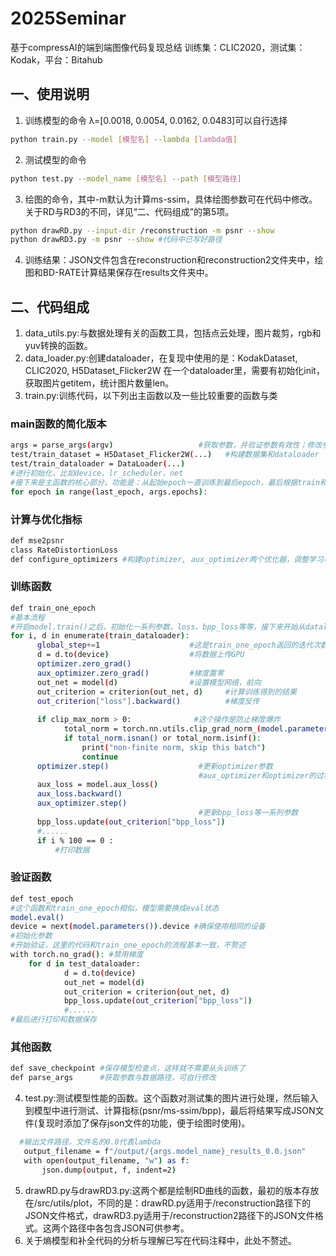 # 2025Seminar
基于compressAI的端到端图像代码复现总结
训练集：CLIC2020，测试集：Kodak，平台：Bitahub
## 一、使用说明
1. 训练模型的命令 λ=[0.0018, 0.0054, 0.0162, 0.0483]可以自行选择
```bash
python train.py --model [模型名] --lambda [lambda值]
```
2. 测试模型的命令
```bash
python test.py --model_name [模型名] --path [模型路径]
```
3. 绘图的命令，其中-m默认为计算ms-ssim，具体绘图参数可在代码中修改。关于RD与RD3的不同，详见“二、代码组成”的第5项。
```bash
python drawRD.py --input-dir /reconstruction -m psnr --show
python drawRD3.py -m psnr --show #代码中已写好路径
```
4. 训练结果：JSON文件包含在reconstruction和reconstruction2文件夹中，绘图和BD-RATE计算结果保存在results文件夹中。
## 二、代码组成
1. data_utils.py:与数据处理有关的函数工具，包括点云处理，图片裁剪，rgb和yuv转换的函数。
2. data_loader.py:创建dataloader，在复现中使用的是：KodakDataset, CLIC2020, H5Dataset_Flicker2W
在一个dataloader里，需要有初始化init，获取图片getitem，统计图片数量len。
3. train.py:训练代码，以下列出主函数以及一些比较重要的函数与类
### main函数的简化版本
```bash
args = parse_args(argv)                   #获取参数，并验证参数有效性；修改参数和数据集路径都可以在parse_args中修改default值
test/train_dataset = H5Dataset_Flicker2W(...)   #构建数据集和dataloader
test/train_dataloader = DataLoader(...)
#进行初始化，比如device，lr_scheduler，net
#接下来是主函数的核心部分，功能是：从起始epoch一直训练到最后epoch，最后根据train和test的结果进行best_loss的更新，保留checkpoint
for epoch in range(last_epoch, args.epochs):
```
### 计算与优化指标
```bash
def mse2psnr
class RateDistortionLoss
def configure_optimizers #构建optimizer, aux_optimizer两个优化器，调整学习率
```
### 训练函数
```bash
def train_one_epoch
#基本流程
#开启model.train()之后，初始化一系列参数，loss、bpp_loss等等，接下来开始从dataloader中获取数据
for i, d in enumerate(train_dataloader):
      global_step+=1                    #这是train_one_epoch返回的迭代次数
      d = d.to(device)                  #将数据上传GPU
      optimizer.zero_grad()
      aux_optimizer.zero_grad()         #梯度置零
      out_net = model(d)                #设置模型网络，前向
      out_criterion = criterion(out_net, d)     #计算训练得到的结果
      out_criterion["loss"].backward()          #梯度反传
      
      if clip_max_norm > 0:              #这个操作是防止梯度爆炸
            total_norm = torch.nn.utils.clip_grad_norm_(model.parameters(), clip_max_norm)
            if total_norm.isnan() or total_norm.isinf():
                print("non-finite norm, skip this batch")
                continue
      optimizer.step()                    #更新optimizer参数
                                          #aux_optimizer和optimizer的过程基本一致
      aux_loss = model.aux_loss()
      aux_loss.backward()
      aux_optimizer.step()
                                          #更新bpp_loss等一系列参数
      bpp_loss.update(out_criterion["bpp_loss"])
      #......
      if i % 100 == 0 :
          #打印数据
```
### 验证函数
```bash
def test_epoch
#这个函数和train_one_epoch相似，模型需要换成eval状态
model.eval()
device = next(model.parameters()).device #确保使用相同的设备
#初始化参数
#开始验证，这里的代码和train_one_epoch的流程基本一致，不赘述
with torch.no_grad(): #禁用梯度
    for d in test_dataloader:
            d = d.to(device)
            out_net = model(d)
            out_criterion = criterion(out_net, d)
            bpp_loss.update(out_criterion["bpp_loss"])
            #......
#最后进行打印和数据保存
```
### 其他函数
```bash
def save_checkpoint #保存模型检查点，这样就不需要从头训练了
def parse_args      #获取参数与数据路径，可自行修改
```
4. test.py:测试模型性能的函数。这个函数对测试集的图片进行处理，然后输入到模型中进行测试、计算指标(psnr/ms-ssim/bpp)，最后将结果写成JSON文件(复现时添加了保存json文件的功能，便于绘图时使用)。
 ```bash
   #输出文件路径，文件名的0.0代表lambda
    output_filename = f"/output/{args.model_name}_results_0.0.json"
    with open(output_filename, "w") as f:
        json.dump(output, f, indent=2)
 ```
5. drawRD.py与drawRD3.py:这两个都是绘制RD曲线的函数，最初的版本存放在/src/utils/plot，不同的是：drawRD.py适用于/reconstruction路径下的JSON文件格式，drawRD3.py适用于/reconstruction2路径下的JSON文件格式。这两个路径中各包含JSON可供参考。
6. 关于熵模型和补全代码的分析与理解已写在代码注释中，此处不赘述。
